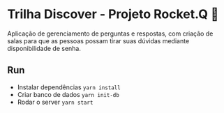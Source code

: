 # Trilha Discover - Projeto Rocket.Q :speech_balloon:

Aplicação de gerenciamento de perguntas e respostas, com criação de salas para que as pessoas possam tirar suas dúvidas mediante disponibilidade de senha.

## Run

- Instalar dependências `yarn install`
- Criar banco de dados `yarn init-db`
- Rodar o server `yarn start`
